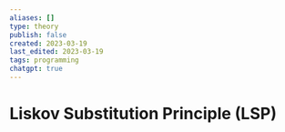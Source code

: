```yaml
---
aliases: []
type: theory
publish: false
created: 2023-03-19
last_edited: 2023-03-19
tags: programming
chatgpt: true
---
```

# Liskov Substitution Principle (LSP)